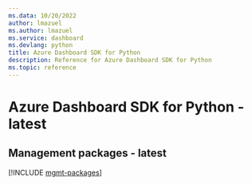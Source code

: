 ```yaml
---
ms.data: 10/20/2022
author: lmazuel
ms.author: lmazuel
ms.service: dashboard
ms.devlang: python
title: Azure Dashboard SDK for Python
description: Reference for Azure Dashboard SDK for Python
ms.topic: reference
---
```

# Azure Dashboard SDK for Python - latest

## Management packages - latest
[!INCLUDE [mgmt-packages](dashboard-mgmt-index.md)]